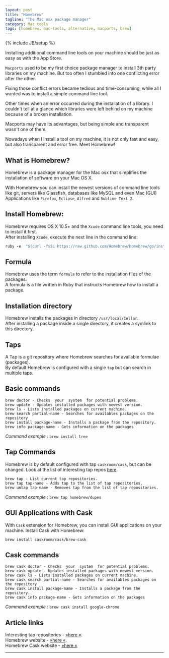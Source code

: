 ```yaml
---
layout: post
title: "Homebrew"
tagline: "The Mac osx package manager"
category: Mac tools 
tags: [homebrew, mac-tools, alternative, macports, brew]
---
```

{% include JB/setup %}

Installing additional command line tools on your machine should be just as easy as with the App Store.  

`Macports` used to be my first choice package manager to install 3th party libraries on my machine. But too often I stumbled into one conflicting error after the other.  

Fixing those conflict errors became tedious and time-consuming, while all I wanted was to install a simple command line tool.

Other times when an error occurred during the installation of a library. I couldn't tell at a glance which libraries were left behind on my machine because of a broken installation.

Macports may have its advantages, but being simple and transparent wasn't one of them.

Nowadays when I install a tool on my machine, it is not only fast and easy, but also transparent and error free. Meet Homebrew!

## What is Homebrew?
Homebrew is a package manager for the Mac osx that simplifies the installation of software on your Mac OS X.

With Homebrew you can install the newest versions of command line tools like git, servers like Glassfish, databases like MySQL and even Mac (GUI) Applications like `Firefox`, `Eclipse`, `Alfred` and `Sublime Text 2`.  


    
## Install Homebrew:  
Homebrew requires OS X 10.5+ and the `Xcode` command line tools, you need to install it first.  
After installing `Xcode`, execute the next line in the command line:

```ruby
ruby -e  "$(curl -fsSL https://raw.github.com/Homebrew/homebrew/go/install)"
```
  
## Formula
Homebrew uses the term `formula` to refer to the installation files of the packages.  
A formula is a file written in Ruby that instructs Homebrew how to install a package.

## Installation directory
Homebrew installs the packages in directory `/usr/local/Cellar`.  
After installing a package inside a single directory, it creates a symlink to this directory.

## Taps 
A Tap is a git repository where Homebrew searches for available formulae (packages).  
By default Homebrew is configured with a single `tap` but can search in multiple taps.

## Basic commands

```
brew doctor - Checks  your  system  for potential problems.  
brew update - Updates installed packages with newest version.  
brew ls - Lists installed packages on current machine.  
brew search partial-name - Searches for availables packages on the repository  
brew install package-name - Installs a package from the repository.  
brew info package-name - Gets information on the packages
```
_Command example_ : `brew install tree`

## Tap Commands
Homebrew is by default configured with tap `caskroom/cask`, but can be changed. Look at the list of interesting tap repos [here](https://github.com/Homebrew/homebrew/wiki/Interesting-Taps-&-Branches).  

```
brew tap - List current tap repositories.  
brew tap tap-name - Adds tap to the list of tap repositories.  
brew untap tap-name - Removes tap from the list of tap repositories. 
```
_Command example_ : `brew tap homebrew/dupes`  

## GUI Applications with Cask
With `Cask` extension for Homebrew, you can install GUI applications on your machine.
Install Cask with Homebrew:  

```
brew install caskroom/cask/brew-cask
```

## Cask commands

```
brew cask doctor - Checks  your  system  for potential problems.  
brew cask update - Updates installed packages with newest version.  
brew cask ls - Lists installed packages on current machine.  
brew cask search partial-name - Searches for availables packages on the repository  
brew cask install package-name - Installs a package from the repository.  
brew cask info package-name - Gets information on the packages
```
_Command example_ : `brew cask install google-chrome`

## Article links
Interesting tap repositories - [&raquo;here &laquo;](https://github.com/Homebrew/homebrew/wiki/Interesting-Taps-&-Branches).  
Homebrew website - [&raquo;here &laquo;](http://brew.sh).  
Homebrew Cask website - [&raquo;here &laquo;](http://caskroom.io)

***





